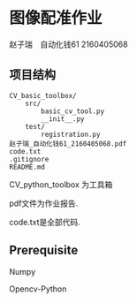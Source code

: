 # 图像配准作业

赵子瑞　自动化钱61 2160405068

## 项目结构

```
CV_basic_toolbox/
    src/
        basic_cv_tool.py
        __init__.py
    test/
        registration.py
赵子瑞_自动化钱61_2160405068.pdf
code.txt
.gitignore
README.md
```

CV_python_toolbox 为工具箱

pdf文件为作业报告.

code.txt是全部代码.

## Prerequisite

Numpy

Opencv-Python
